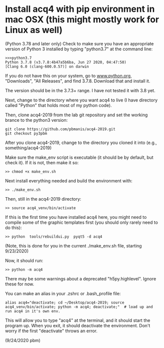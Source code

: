 Install acq4 with pip environment in mac OSX (this might mostly work for Linux as well)
=======================================================================================

(Python 3.78 and later only)
Check to make sure you have an appropriate version of Python 3 installed by typing "python3.7" at the command line:

    >>>python3.7
    Python 3.7.8 (v3.7.8:4b47a5b6ba, Jun 27 2020, 04:47:50)
    [Clang 6.0 (clang-600.0.57)] on darwin

If you do not have this on your system, go to www.python.org, "Downloads", "All Releases", and find
3.7.8. Download that and install it. 

The version should be in the 3.7.3+ range. I have not tested it with 3.8 yet.

Next, change to the directory where you want acq4 to live (I have directory called "Python"
that holds most of my python code).

Then, clone acq4-2019 from the lab git repository and set the working brance to the python3 version:

    git clone https://github.com/pbmanis/acq4-2019.git
    git checkout py3pbm
    
After you clone acq4-2019, change to the directory you cloned it into (e.g., something/acq4-2019)

Make sure the make_env script is executable (it should be by default, but check it). 
If it is not, then make it so:

    >> chmod +x make_env.sh

Next install everything needed and build the environment with:

    >> ./make_env.sh  

Then, still in the acq4-2019 directory:

    >> source acq4_venv/bin/activate

If this is the first time you have installed acq4 here, you might need to 
compile some of the graphic templates first (you should only rarely need to do this):

    >> python  tools/rebuildui.py  pyqt5 -d acq4

(Note, this is done for you in the current ./make_env.sh file, starting 9/23/2020)

Now, it should run:
    
    >> python -m acq4

There may be some warnings about a deprecated "h5py.highlevel". Ignore these for now.

You can make an alias in your .zshrc or .bash_profile file:

    alias acq4="deactivate; cd ~/Desktop/acq4-2019; source acq4_venv/bin/activate; python -m acq4; deactivate;"  # load up and run acq4 in it's own env.

This will allow you to type "acq4" at the terminal, and it should start the program up. When you exit, it should deactivate the environment.
Don't worry if the first "deactivate" throws an error.

(9/24/2020 pbm)


